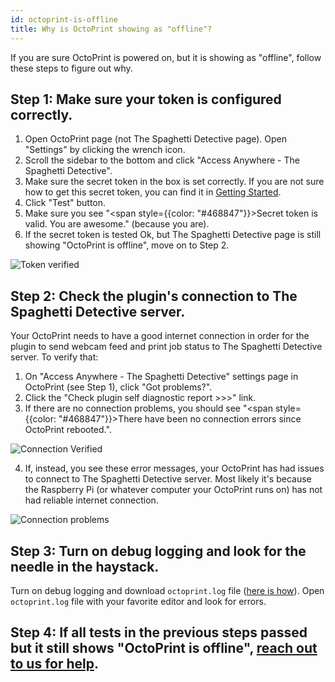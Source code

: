 ```yaml
---
id: octoprint-is-offline
title: Why is OctoPrint showing as "offline"?
---
```


If you are sure OctoPrint is powered on, but it is showing as "offline", follow these steps to figure out why.

## Step 1: Make sure your token is configured correctly.

1. Open OctoPrint page (not The Spaghetti Detective page). Open "Settings" by clicking the wrench icon.
1. Scroll the sidebar to the bottom and click "Access Anywhere - The Spaghetti Detective".
1. Make sure the secret token in the box is set correctly. If you are not sure how to get this secret token, you can find it in [Getting Started](/docs/user-guides/octoprint-plugin-setup/).
1. Click "Test" button.
1. Make sure you see "<span style={{color: "#468847"}}>Secret token is valid. You are awesome.</span>" (because you are).
1. If the secret token is tested Ok, but The Spaghetti Detective page is still showing "OctoPrint is offline", move on to Step 2.

![Token verified](/img/user-guides/verified-token.png)

## Step 2: Check the plugin's connection to The Spaghetti Detective server.

Your OctoPrint needs to have a good internet connection in order for the plugin to send webcam feed and print job status to The Spaghetti Detective server. To verify that:

1. On "Access Anywhere - The Spaghetti Detective" settings page in OctoPrint (see Step 1), click "Got problems?".
1. Click the "Check plugin self diagnostic report >>>" link.
1. If there are no connection problems, you should see "<span style={{color: "#468847"}}>There have been no connection errors since OctoPrint rebooted.</span>".

![Connection Verified](/img/user-guides/verified-connection.png)

4. If, instead, you see these error messages, your OctoPrint has had issues to connect to The Spaghetti Detective server. Most likely it's because the Raspberry Pi (or whatever computer your OctoPrint runs on) has not had reliable internet connection.

![Connection problems](/img/user-guides/server-connection-error.png)

## Step 3: Turn on debug logging and look for the needle in the haystack.

Turn on debug logging and download `octoprint.log` file ([here is how](/docs/user-guides/turn-on-debug-logging)). Open `octoprint.log` file with your favorite editor and look for errors.

## Step 4: If all tests in the previous steps passed but it still shows "OctoPrint is offline", [reach out to us for help](/docs/user-guides/contact-us-for-support).
